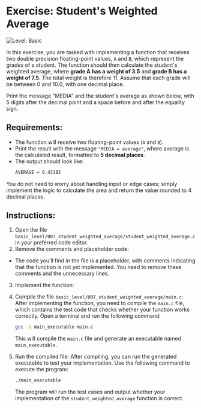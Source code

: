 # Exercise: Student's Weighted Average

![Level: Basic](https://img.shields.io/badge/Level-Basic-brightgreen)

In this exercise, you are tasked with implementing a function that receives two double precision floating-point values, `A` and `B`, which represent the grades of a student. The function should then calculate the student's weighted average, where **grade A has a weight of 3.5** and **grade B has a weight of 7.5**. The total weight is therefore 11. Assume that each grade will be between 0 and 10.0, with one decimal place.

Print the message "MEDIA" and the student's average as shown below, with 5 digits after the decimal point and a space before and after the equality sign.


## Requirements:
- The function will receive two floating-point values (`A` and `B`).
- Print the result with the message `"MEDIA = average"`, where average is the calculated result, formatted to **5 decimal places**.
- The output should look like:
  ```bash
  AVERAGE = 6.43182
  ```

You do not need to worry about handling input or edge cases; simply implement the logic to calculate the area and return the value rounded to 4 decimal places.

## Instructions:
1. Open the file `basic_level/007_student_weighted_average/student_weighted_average.c` in your preferred code editor.
2. Remove the comments and placeholder code:
  - The code you’ll find in the file is a placeholder, with comments indicating that the function is not yet implemented. You need to remove these comments and the unnecessary lines.
3. Implement the function:

4. Compile the file `basic_level/007_student_weighted_average/main.c`:
    After implementing the function, you need to compile the `main.c` file, which contains the test code that checks whether your function works correctly. Open a terminal and run the following command:
    ```bash
    gcc -o main_executable main.c
    ```
    This will compile the `main.c` file and generate an executable named `main_executable`.

5. Run the compiled file:
    After compiling, you can run the generated executable to test your implementation. Use the following command to execute the program:
    ```bash
    ./main_executable
    ```
    The program will run the test cases and output whether your implementation of the `student_weighted_average` function is correct.

